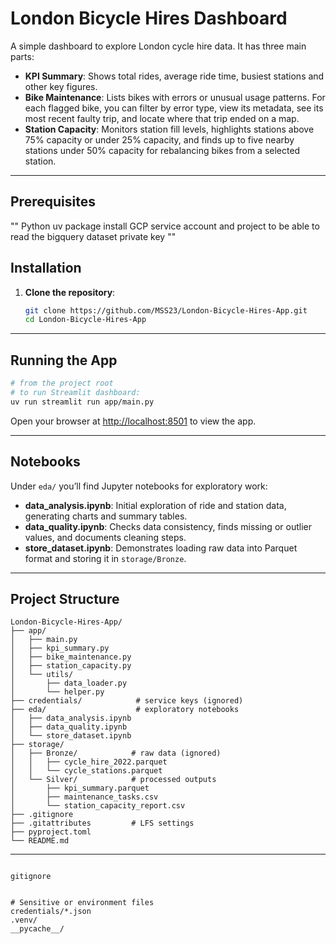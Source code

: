 # London Bicycle Hires Dashboard

A simple dashboard to explore London cycle hire data. It has three main parts:

* **KPI Summary**: Shows total rides, average ride time, busiest stations and other key figures.
* **Bike Maintenance**: Lists bikes with errors or unusual usage patterns. For each flagged bike, you can filter by error type, view its metadata, see its most recent faulty trip, and locate where that trip ended on a map.
* **Station Capacity**: Monitors station fill levels, highlights stations above 75% capacity or under 25% capacity, and finds up to five nearby stations under 50% capacity for rebalancing bikes from a selected station.

---

## Prerequisites

""
Python 
uv package install
GCP service account and project to be able to read the bigquery dataset
private key 
""


## Installation

1. **Clone the repository**:

   ```bash
   git clone https://github.com/MSS23/London-Bicycle-Hires-App.git
   cd London-Bicycle-Hires-App
   ```
---

## Running the App
```bash
# from the project root
# to run Streamlit dashboard:
uv run streamlit run app/main.py
```

Open your browser at [http://localhost:8501](http://localhost:8501) to view the app.

---

## Notebooks

Under `eda/` you’ll find Jupyter notebooks for exploratory work:

* **data\_analysis.ipynb**: Initial exploration of ride and station data, generating charts and summary tables.
* **data\_quality.ipynb**: Checks data consistency, finds missing or outlier values, and documents cleaning steps.
* **store\_dataset.ipynb**: Demonstrates loading raw data into Parquet format and storing it in `storage/Bronze`.

---

## Project Structure

```
London-Bicycle-Hires-App/
├── app/
│   ├── main.py
│   ├── kpi_summary.py
│   ├── bike_maintenance.py
│   ├── station_capacity.py
│   └── utils/
│       ├── data_loader.py
│       └── helper.py
├── credentials/            # service keys (ignored)
├── eda/                    # exploratory notebooks
│   ├── data_analysis.ipynb
│   ├── data_quality.ipynb
│   └── store_dataset.ipynb
├── storage/
│   ├── Bronze/            # raw data (ignored)
│   │   ├── cycle_hire_2022.parquet
│   │   └── cycle_stations.parquet
│   └── Silver/            # processed outputs
│       ├── kpi_summary.parquet
│       ├── maintenance_tasks.csv
│       └── station_capacity_report.csv
├── .gitignore
├── .gitattributes         # LFS settings
├── pyproject.toml
└── README.md

```

---

```

gitignore


# Sensitive or environment files
credentials/*.json
.venv/
__pycache__/
````
